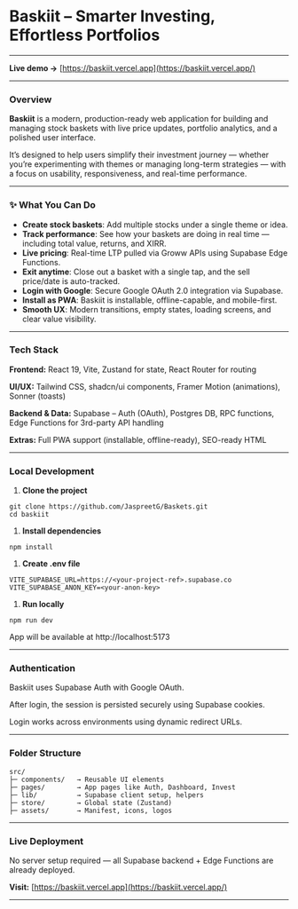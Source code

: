 # **Baskiit – Smarter Investing, Effortless Portfolios**

---

**Live demo →** [https://baskiit.vercel.app](https://baskiit.vercel.app/)

---

### **Overview**

**Baskiit** is a modern, production-ready web application for building and managing stock baskets with live price updates, portfolio analytics, and a polished user interface.

It’s designed to help users simplify their investment journey — whether you’re experimenting with themes or managing long-term strategies — with a focus on usability, responsiveness, and real-time performance.

---

### **✨ What You Can Do**

- **Create stock baskets**: Add multiple stocks under a single theme or idea.
- **Track performance**: See how your baskets are doing in real time — including total value, returns, and XIRR.
- **Live pricing**: Real-time LTP pulled via Groww APIs using Supabase Edge Functions.
- **Exit anytime**: Close out a basket with a single tap, and the sell price/date is auto-tracked.
- **Login with Google**: Secure Google OAuth 2.0 integration via Supabase.
- **Install as PWA**: Baskiit is installable, offline-capable, and mobile-first.
- **Smooth UX**: Modern transitions, empty states, loading screens, and clear value visibility.

---

### **Tech Stack**

**Frontend:** React 19, Vite, Zustand for state, React Router for routing

**UI/UX:** Tailwind CSS, shadcn/ui components, Framer Motion (animations), Sonner (toasts)

**Backend & Data:** Supabase – Auth (OAuth), Postgres DB, RPC functions, Edge Functions for 3rd-party API handling

**Extras:** Full PWA support (installable, offline-ready), SEO-ready HTML

---

### **Local Development**

1. **Clone the project**

```
git clone https://github.com/JaspreetG/Baskets.git
cd baskiit
```

1. **Install dependencies**

```
npm install
```

1. **Create .env file**

```
VITE_SUPABASE_URL=https://<your-project-ref>.supabase.co
VITE_SUPABASE_ANON_KEY=<your-anon-key>
```

1. **Run locally**

```
npm run dev
```

App will be available at http://localhost:5173

---

### **Authentication**

Baskiit uses Supabase Auth with Google OAuth.

After login, the session is persisted securely using Supabase cookies.

Login works across environments using dynamic redirect URLs.

---

### **Folder Structure**

```
src/
├─ components/   → Reusable UI elements
├─ pages/        → App pages like Auth, Dashboard, Invest
├─ lib/          → Supabase client setup, helpers
├─ store/        → Global state (Zustand)
├─ assets/       → Manifest, icons, logos
```

---

### **Live Deployment**

No server setup required — all Supabase backend + Edge Functions are already deployed.

**Visit:** [https://baskiit.vercel.app](https://baskiit.vercel.app/)

---
